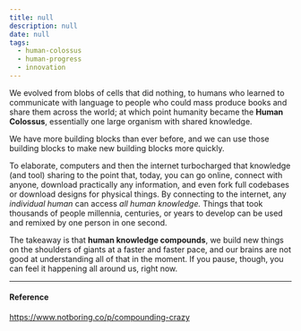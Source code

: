 ```yaml
---
title: null
description: null
date: null
tags:
  - human-colossus
  - human-progress
  - innovation
---
```


We evolved from blobs of cells that did nothing, to humans who learned to communicate with language to people who could mass produce books and share them across the world; at which point humanity became the **Human Colossus**, essentially one large organism with shared knowledge.

We have more building blocks than ever before, and we can use those building blocks to make new building blocks more quickly.

To elaborate, computers and then the internet turbocharged that knowledge (and tool) sharing to the point that, today, you can go online, connect with anyone, download practically any information, and even fork full codebases or download designs for physical things. By connecting to the internet, any _individual human_ can access _all human knowledge._ Things that took thousands of people millennia, centuries, or years to develop can be used and remixed by one person in one second.

The takeaway is that **human knowledge compounds**, we build new things on the shoulders of giants at a faster and faster pace, and our brains are not good at understanding all of that in the moment. If you pause, though, you can feel it happening all around us, right now.

---

#### Reference

https://www.notboring.co/p/compounding-crazy
